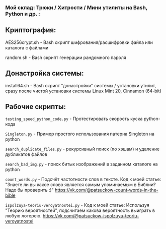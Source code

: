 ### Мой склад: Трюки / Хитрости / Мини утилиты на Bash, Python и др. :

Криптография:
-------------

AES256crypt.sh - Bash скрипт шифрования/расшифровки файла или каталога с файлами

random.sh - Bash скрипт генерации рандомного пароля

Донастройка системы:
--------------------

install64.sh - Bash скрипт "донастройки" системы / установки утилит, сразу после чистой установки системы Linux Mint 20, Cinnamon (64-bit)


Рабочие скрипты:
----------------

`testing_speed_python_code.py` - Протестировать скорость куска python-кода

`Singleton.py` - Пример простого использования патерна Singleton на python

`search_duplicate_files.py` - рекурсивный поиск (по хэшам) и удаление дубликатов файлов

`search_bad_img.py` - поиск битых изображений в заданном каталоге на python

`count_words.py` - Подсчёт частотности слов в тексте. Код к моей статье: "Знаете ли вы какое слово является самым упоминаемым в Библии? Надо бы проверить :)" https://vk.com/@patsuckow-count-words-in-the-bible

`ispolzuya-teoriu-veroyatnostei.py` - Код к моей статье: Используя "Теорию вероятностей", подсчитаем какова вероятность выиграть в любую лотерею. https://vk.com/@patsuckow-ispolzuya-teoriu-veroyatnostei
